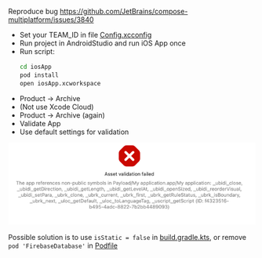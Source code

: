 Reproduce bug https://github.com/JetBrains/compose-multiplatform/issues/3840

 - Set your TEAM_ID in file [Config.xcconfig](iosApp%2FConfiguration%2FConfig.xcconfig)
 - Run project in AndroidStudio and run iOS App once
 - Run script:
    ```bash
    cd iosApp
    pod install
    open iosApp.xcworkspace
    ```
 - Product -> Archive
 - (Not use Xcode Cloud)
 - Product -> Archive (again)
 - Validate App 
 - Use default settings for validation

![img.png](img.png)

Possible solution is to use `isStatic = false` in [build.gradle.kts](shared%2Fbuild.gradle.kts), or remove `pod 'FirebaseDatabase'` in [Podfile](iosApp%2FPodfile) 

